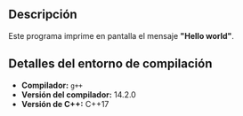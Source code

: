 ## Descripción

Este programa imprime en pantalla el mensaje **"Hello world"**.

## Detalles del entorno de compilación

- **Compilador:** `g++`
- **Versión del compilador:** 14.2.0
- **Versión de C++:** C++17
